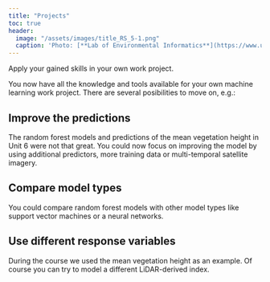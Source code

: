 ```yaml
---
title: "Projects"
toc: true
header:
  image: "/assets/images/title_RS_5-1.png"
  caption: 'Photo: [**Lab of Environmental Informatics**](https://www.uni-marburg.de/en/fb19/disciplines/physisch/environmentalinformatics){:target="_blank"}'
---
```


Apply your gained skills in your own work project.

<!--more-->

You now have all the knowledge and tools available for your own machine learning work project.
There are several posibilities to move on, e.g.:


## Improve the predictions

The random forest models and predictions of the mean vegetation height in Unit 6 were not that great.
You could now focus on improving the model by using additional predictors, more training data or multi-temporal satellite imagery.


## Compare model types

You could compare random forest models with other model types like support vector machines or a neural networks.


## Use different response variables

During the course we used the mean vegetation height as an example. Of course you can try to model a different LiDAR-derived index.


